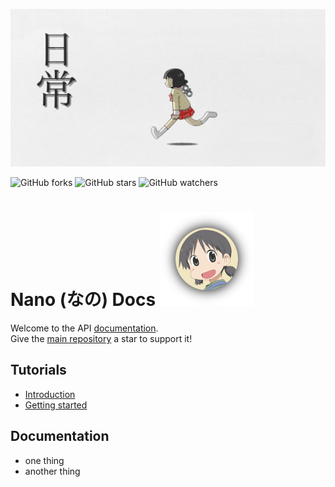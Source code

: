 ![nano banner](https://raw.githubusercontent.com/CamilleAbella/Nano/master/assets/images/banner.jpg)

![GitHub forks](https://img.shields.io/github/forks/CamilleAbella/NanoDocs?color=black&logo=github&style=for-the-badge) ![GitHub stars](https://img.shields.io/github/stars/CamilleAbella/NanoDocs?color=black&logo=github&style=for-the-badge) ![GitHub watchers](https://img.shields.io/github/watchers/CamilleAbella/NanoDocs?color=black&logo=github&style=for-the-badge)

# Nano (なの) Docs ![](https://raw.githubusercontent.com/CamilleAbella/Nano/master/assets/images/logo.png)

Welcome to the API [documentation](https://camilleabella.github.io/NanoDocs/).  
Give the [main repository](https://github.com/CamilleAbella/Nano) a star to support it!

## Tutorials

- [Introduction](/Tutorials/Introduction)
- [Getting started](/Tutorials/GettingStarted)

## Documentation

- one thing
- another thing
